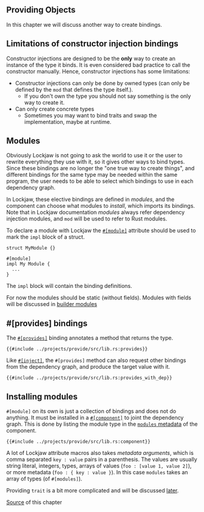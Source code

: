 ## Providing Objects

In this chapter we will discuss another way to create bindings.

## Limitations of constructor injection bindings

Constructor injections are designed to be the **only** way to create an instance of the type it
binds. It is even considered bad practice to call the constructor manually. Hence, constructor
injections has some limitations:

* Constructor injections can only be done by owned types (can only be defined by the `mod` that
  defines the type itself.).
  * If you don't own the type you should not say something is the only way to create it.
* Can only create concrete types
  * Sometimes you may want to bind traits and swap the implementation, maybe at runtime.

## Modules

Obviously Lockjaw is not going to ask the world to use it or the user to rewrite everything they use
with it, so it gives other ways to bind types. Since these bindings are no longer the "one true way
to create things", and different bindings for the same type may be needed within the same program,
the user needs to be able to select which bindings to use in each dependency graph.

In Lockjaw, these elective bindings are defined in *modules*, and the component can choose what
modules to *install*, which imports its bindings. Note that in Lockjaw documentation *modules*
always refer dependency injection modules, and `mod` will be used to refer to Rust modules.

To declare a module with Lockjaw
the [`#[module]`](file:///C:/git/lockjaw/target/doc/lockjaw/attr.module.html) attribute should be
used to mark the `impl` block of a struct.

```rust,no_run,noplayground
struct MyModule {}

#[module]
impl My Module {
  ...
}
```

The `impl` block will contain the binding definitions.

For now the modules should be static (without fields). Modules with fields will be discussed
in [builder modules](builder.md)

## #[provides] bindings

The [`#[provides]`](https://docs.rs/lockjaw/0.2.0/lockjaw/module_attributes/attr.provides.html)
binding annotates a method that returns the type.

```rust,no_run,noplayground
{{#include ../projects/provide/src/lib.rs:provides}}
```

Like [`#[inject]`](https://docs.rs/lockjaw/0.2.0/lockjaw/injectable_attributes/attr.inject.html),
the `#[provides]` method can also request other bindings from the dependency graph, and produce the
target value with it.

```rust,no_run,noplayground
{{#include ../projects/provide/src/lib.rs:provides_with_dep}}
```

## Installing modules

`#[module]` on its own is just a collection of bindings and does not do anything. It must be
installed in a [`#[component]`](https://docs.rs/lockjaw/0.2.0/lockjaw/attr.component.html) to joint
the dependency graph. This is done by listing the module type in
the [`modules` metadata](https://docs.rs/lockjaw/0.2.0/lockjaw/attr.component.html#modules) of the
component.

```rust,no_run,noplayground
{{#include ../projects/provide/src/lib.rs:component}}
```

A lot of Lockjaw attribute macros also takes *metadata arguments*, which is comma
separated `key : value` pairs in a parenthesis. The values are usually string literal, integers,
types, arrays of values (`foo : [value 1, value 2]`), or more metadata (`foo : { key : value }`). In
this case `modules` takes an array of types (of `#[modules]`).

Providing `trait` is a bit more complicated and will be discussed [later](binds.md).

[Source](https://github.com/azureblaze/lockjaw/tree/main/userguide/projects/provide/) of this
chapter